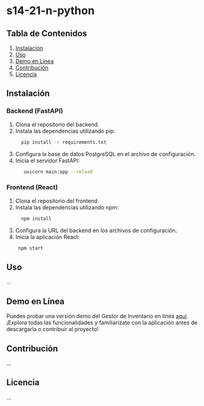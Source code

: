 # s14-21-n-python
## Tabla de Contenidos

1. [Instalación](#instalación)
2. [Uso](#uso)
3. [Demo en Línea](#demo-en-línea)
4. [Contribución](#contribución)
5. [Licencia](#licencia)


## Instalación

### Backend (FastAPI)
1. Clona el repositorio del backend.
2. Instala las dependencias utilizando pip:
   ```BASH
     pip install -r requirements.txt

3. Configura la base de datos PostgreSQL en el archivo de configuración.
4. Inicia el servidor FastAPI:
   ```BASH
      uvicorn main:app --reload

### Frontend (React)
1. Clona el repositorio del frontend.
2. Instala las dependencias utilizando npm:
    ```BASH
      npm install
4. Configura la URL del backend en los archivos de configuración.
5. Inicia la aplicación React:
     ```BASH
      npm start


## Uso

...

## Demo en Línea

Puedes probar una versión demo del Gestor de Inventario en línea [aquí](URL_DE_LA_DEMO_FRONTEND). ¡Explora todas las funcionalidades y familiarízate con la aplicación antes de descargarla o contribuir al proyecto!

## Contribución

...

## Licencia

...
